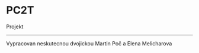 # PC2T
Projekt
 _______________________________________________________________
Vypracovan neskutecnou dvojickou Martin Poč a Elena Melicharova 

